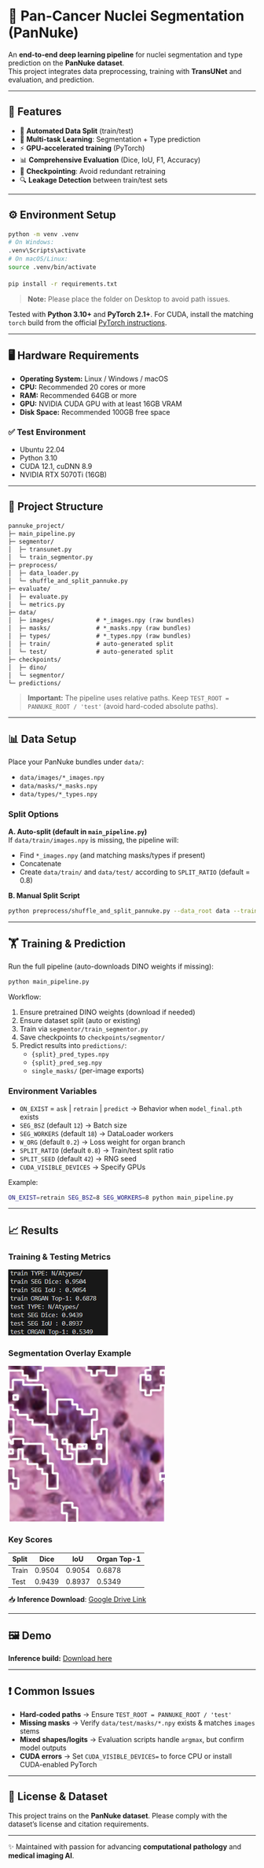 # 🧬 Pan-Cancer Nuclei Segmentation (PanNuke)

An **end-to-end deep learning pipeline** for nuclei segmentation and type prediction on the **PanNuke dataset**.  
This project integrates data preprocessing, training with **TransUNet** and evaluation, and prediction.

---

## 🚀 Features
- 🔄 **Automated Data Split** (train/test)
- 🧩 **Multi-task Learning**: Segmentation + Type prediction
- ⚡ **GPU-accelerated training** (PyTorch)
- 📊 **Comprehensive Evaluation** (Dice, IoU, F1, Accuracy)
- 💾 **Checkpointing**: Avoid redundant retraining
- 🔍 **Leakage Detection** between train/test sets

---

## ⚙️ Environment Setup

```bash
python -m venv .venv
# On Windows:
.venv\Scripts\activate
# On macOS/Linux:
source .venv/bin/activate

pip install -r requirements.txt
```

> **Note:** Please place the folder on Desktop to avoid path issues.

Tested with **Python 3.10+** and **PyTorch 2.1+**. For CUDA, install the matching `torch` build from the official [PyTorch instructions](https://pytorch.org/).

---

## 🖥️ Hardware Requirements

- **Operating System:** Linux / Windows / macOS
- **CPU:** Recommended 20 cores or more
- **RAM:** Recommended 64GB or more
- **GPU:** NVIDIA CUDA GPU with at least 16GB VRAM
- **Disk Space:** Recommended 100GB free space

### ✅ Test Environment
- Ubuntu 22.04
- Python 3.10
- CUDA 12.1, cuDNN 8.9
- NVIDIA RTX 5070Ti (16GB)

---

## 📂 Project Structure

```
pannuke_project/
├─ main_pipeline.py
├─ segmentor/
│  ├─ transunet.py
│  └─ train_segmentor.py
├─ preprocess/
│  ├─ data_loader.py
│  └─ shuffle_and_split_pannuke.py
├─ evaluate/
│  ├─ evaluate.py
│  └─ metrics.py
├─ data/
│  ├─ images/            # *_images.npy (raw bundles)
│  ├─ masks/             # *_masks.npy (raw bundles)
│  ├─ types/             # *_types.npy (raw bundles)
│  ├─ train/             # auto-generated split
│  └─ test/              # auto-generated split
├─ checkpoints/
│  ├─ dino/
│  └─ segmentor/
└─ predictions/
```

> **Important:** The pipeline uses relative paths. Keep `TEST_ROOT = PANNUKE_ROOT / 'test'` (avoid hard-coded absolute paths).

---

## 📊 Data Setup

Place your PanNuke bundles under `data/`:

- `data/images/*_images.npy`
- `data/masks/*_masks.npy`
- `data/types/*_types.npy`

### Split Options

**A. Auto-split (default in `main_pipeline.py`)**  
If `data/train/images.npy` is missing, the pipeline will:
- Find `*_images.npy` (and matching masks/types if present)
- Concatenate
- Create `data/train/` and `data/test/` according to `SPLIT_RATIO` (default = 0.8)

**B. Manual Split Script**
```bash
python preprocess/shuffle_and_split_pannuke.py --data_root data --train_ratio 0.8 --seed 42
```

---

## 🏋️ Training & Prediction

Run the full pipeline (auto-downloads DINO weights if missing):

```bash
python main_pipeline.py
```

Workflow:
1. Ensure pretrained DINO weights (download if needed)
2. Ensure dataset split (auto or existing)
3. Train via `segmentor/train_segmentor.py`
4. Save checkpoints to `checkpoints/segmentor/`
5. Predict results into `predictions/`:
   - `{split}_pred_types.npy`
   - `{split}_pred_seg.npy`
   - `single_masks/` (per-image exports)

### Environment Variables
- `ON_EXIST` = `ask` | `retrain` | `predict` → Behavior when `model_final.pth` exists
- `SEG_BSZ` (default `12`) → Batch size
- `SEG_WORKERS` (default `18`) → DataLoader workers
- `W_ORG` (default `0.2`) → Loss weight for organ branch
- `SPLIT_RATIO` (default `0.8`) → Train/test split ratio
- `SPLIT_SEED` (default `42`) → RNG seed
- `CUDA_VISIBLE_DEVICES` → Specify GPUs

Example:
```bash
ON_EXIST=retrain SEG_BSZ=8 SEG_WORKERS=8 python main_pipeline.py
```

---

## 📈 Results

### Training & Testing Metrics

![Train/Test Metrics](docs/media/metrics.png)

### Segmentation Overlay Example

![Segmentation Overlay](docs/media/seg_overlay.png)

### Key Scores
| Split | Dice  | IoU   | Organ Top-1 |
|-------|-------|-------|-------------|
| Train | 0.9504 | 0.9054 | 0.6878 |
| Test  | 0.9439 | 0.8937 | 0.5349 |

📥 **Inference Download**: [Google Drive Link](https://drive.google.com/file/d/1d-w3jOuPZsPWLxZBIMaNjzvJdb8G2lT_/view?usp=sharing)

---

## 🖼️ Demo

**Inference build:** [Download here](https://drive.google.com/file/d/1d-w3jOuPZsPWLxZBIMaNjzvJdb8G2lT_/view?usp=sharing)


---

## ❗ Common Issues
- **Hard-coded paths** → Ensure `TEST_ROOT = PANNUKE_ROOT / 'test'`
- **Missing masks** → Verify `data/test/masks/*.npy` exists & matches `images` stems
- **Mixed shapes/logits** → Evaluation scripts handle `argmax`, but confirm model outputs
- **CUDA errors** → Set `CUDA_VISIBLE_DEVICES=` to force CPU or install CUDA-enabled PyTorch

---

## 📜 License & Dataset
This project trains on the **PanNuke dataset**. Please comply with the dataset’s license and citation requirements.

---

✨ Maintained with passion for advancing **computational pathology** and **medical imaging AI**.

